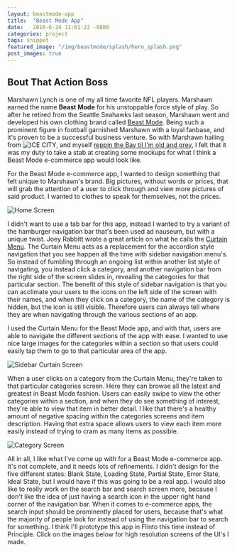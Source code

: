 ```yaml
---
layout: beastmode-app
title:  "Beast Mode App"
date:   2016-6-24 11:01:22 -0800
categories: project
tags: snippet
featured_image: "/img/beastmode/splash/hero_splash.png"
post_images: true
---
```

## Bout That Action Boss

<p class="beastmode__p">Marshawn Lynch is one of my all time favorite NFL players.  Marshawn earned the name <strong>Beast Mode</strong> for his unstoppable force style of play.  So after he retired from the Seattle Seahawks last season, Marshawn went and developed his own clothing brand called <a href="https://www.beastmodeonline.com/">Beast Mode</a>.  Being such a prominent figure in football garnished Marshawn with a loyal fanbase, and it's proven to be a successful business venture.  So with Marshawn hailing from <img alt="ICE CITY" title="ICE CITY" class="ice_city" src="/img/emotes/ICE_CITY.svg"/>, and myself <a href="https://www.youtube.com/watch?v=12buYQ1H0VY">reppin the Bay til I'm old and grey</a>, I felt that it was my duty to take a stab at creating some mockups for what I think a Beast Mode e-commerce app would look like.</p>

For the Beast Mode e-commerce app, I wanted to design something that felt unique to Marshawn's brand.  Big pictures, without words or prices, that will grab the attention of a user to click through and view more pictures of said product.  I wanted to clothes to speak for themselves, not the prices.  

![Home Screen](/img/beastmode/mockup/home_mockup.png "Home Screen")

I didn't want to use a tab bar for this app, instead I wanted to try a variant of the hamburger navigation bar that's been used ad nauseum, but with a unique twist.  Joey Rabbitt wrote a great article on what he calls the [Curtain Menu](https://medium.com/@supjoey/the-curtain-menu-redesigning-drop-down-navigation-for-mobile-bd63b555a3df#.baxj1h2l6).  The Curtain Menu acts as a replacement for the accordion style navigation that you see happen all the time with sidebar navigation menu's.  So instead of fumbling through an ongoing list within another list style of navigating, you instead click a category, and another navigation bar from the right side of the screen slides in, revealing the categories for that particular section.  The benefit of this style of sidebar navigation is that you can acclimate your users to the icons on the left side of the screen with their names, and when they click on a category, the name of the category is hidden, but the icon is still visible.  Therefore users can always tell where they are when navigating through the various sections of an app.  

I used the Curtain Menu for the Beast Mode app, and with that, users are able to navigate the different sections of the app with ease.  I wanted to use nice large images for the categories within a section so that users could easily tap them to go to that particular area of the app.

![Sidebar Curtain Screen](/img/beastmode/mockup/sidebar_curtain_mockup.png "Sidebar Curtain Screen")

When a user clicks on a category from the Curtain Menu, they're taken to that particular categories screen.  Here they can browse all the latest and greatest in Beast Mode fashion.  Users can easily swipe to view the other categories within a section, and when they do see something of interest, they're able to view that item in better detail.  I like that there's a healthy amount of negative spacing within the categories screens and item description.  Having that extra space allows users to view each item more easily instead of trying to cram as many items as possible.  

![Category Screen](/img/beastmode/mockup/category_mockup.png "Category Screen")

All in all, I like what I've come up with for a Beast Mode e-commerce app.  It's not complete, and it needs lots of refinements.  I didn't design for the five different states: Blank State, Loading State, Partial State, Error State, Ideal State, but I would have if this was going to be a real app.  I would also like to really work on the search bar and search screen more, because I don't like the idea of just having a search icon in the upper right hand corner of the navigation bar.  When it comes to e-commerce apps, the search input should be prominently placed for users, because that's what the majority of people look for instead of using the navigation bar to search for something.  I think I'll prototype this app in Flinto this time instead of Principle.  Click on the images below for high resolution screens of the UI's I made.
